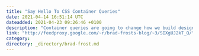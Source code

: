 ```yaml
---
title: "Say Hello To CSS Container Queries"
date: 2021-04-14 16:51:14 UTC
dateadded: 2021-04-23 09:26:46 +0100
description: "Container queries are going to change how we build design systems. Super pumped that they’re finally on the horizon. Source: Say Hello To CSS Container Queries"
link: "http://feedproxy.google.com/~r/brad-frosts-blog/~3/SIXgUJ2kT_Q/"
category:
directory: _directory/brad-frost.md
---
```

